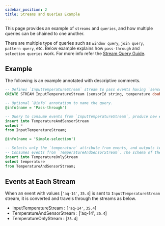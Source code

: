 ```yaml
---
sidebar_position: 2
title: Streams and Queries Example
---
```


This page provides an example of `streams` and `queries`, and how multiple queries can be chained to one another.

There are multiple type of queries such as `window query`, `join query`, `pattern query`, etc. Below example explains how `pass-through` and `selection queries` work. For more info refer the [Stream Query Guide](../query-guide/index).

## Example

The following is an example annotated with descriptive comments.

```sql
-- Defines `InputTemperatureStream` stream to pass events having `sensorId` and `temperature` attributes of types `string` and `double`.
CREATE STREAM InputTemperatureStream (sensorId string, temperature double);

-- Optional `@info` annotation to name the query.
@info(name = 'Pass-through')

-- Query to consume events from `InputTemperatureStream`, produce new events by selecting all the attributes from the incoming events, and outputs them to `TemperatureStream`.
insert into TemperatureAndSensorStream
select *
from InputTemperatureStream;

@info(name = 'Simple-selection')

-- Selects only the `temperature` attribute from events, and outputs to `TemperatureOnlyStream`.
-- Consumes events from `TemperatureAndSensorStream`. The schema of the stream is inferred from the previous query, hence no need to be defined.
insert into TemperatureOnlyStream
select temperature
from TemperatureAndSensorStream;
```

## Events at Each Stream

When an event with values [`'aq-14'`, `35.4`] is sent to `InputTemperatureStream` stream, it is converted and travels through the streams as below.

- InputTemperatureStream : [`'aq-14'`, `35.4`]
- TemperatureAndSensorStream : ['aq-14', `35.4`]
- TemperatureOnlyStream : [`35.4`]
